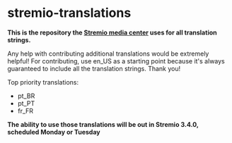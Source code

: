 # stremio-translations

**This is the repository the [Stremio media center](http://www.strem.io) uses for all translation strings.**

Any help with contributing additional translations would be extremely helpful! For contributing, use en_US as a starting point because it's always guaranteed to include all the translation strings. Thank you!

Top priority translations:

* pt_BR
* pt_PT
* fr_FR


**The ability to use those translations will be out in Stremio 3.4.0, scheduled Monday or Tuesday**
